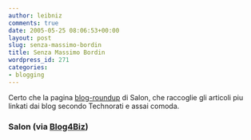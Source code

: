```yaml
---
author: leibniz
comments: true
date: 2005-05-25 08:06:53+00:00
layout: post
slug: senza-massimo-bordin
title: Senza Massimo Bordin
wordpress_id: 271
categories:
- blogging
---
```


Certo che la pagina [blog-roundup](http://www.salon.com/meta/index.html) di Salon, che raccoglie gli articoli piu linkati dai blog secondo Technorati e assai comoda.  



### Salon (via [Blog4Biz](http://www.blogs4biz.info/index.php?title=blog_roundup&more=1&c=1&tb=1&pb=1))
